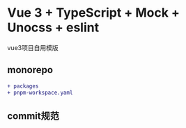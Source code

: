 # Vue 3 + TypeScript + Mock + Unocss + eslint

vue3项目自用模版

## monorepo
```diff
+ packages
+ pnpm-workspace.yaml
```

## commit规范
